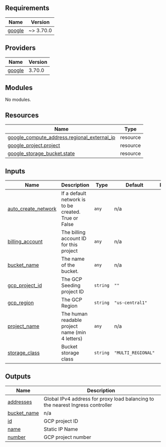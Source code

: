 <!-- BEGIN_TF_DOCS -->
## Requirements

| Name | Version |
|------|---------|
| <a name="requirement_google"></a> [google](#requirement\_google) | ~> 3.70.0 |

## Providers

| Name | Version |
|------|---------|
| <a name="provider_google"></a> [google](#provider\_google) | 3.70.0 |

## Modules

No modules.

## Resources

| Name | Type |
|------|------|
| [google_compute_address.regional_external_ip](https://registry.terraform.io/providers/hashicorp/google/latest/docs/resources/compute_address) | resource |
| [google_project.project](https://registry.terraform.io/providers/hashicorp/google/latest/docs/resources/project) | resource |
| [google_storage_bucket.state](https://registry.terraform.io/providers/hashicorp/google/latest/docs/resources/storage_bucket) | resource |

## Inputs

| Name | Description | Type | Default | Required |
|------|-------------|------|---------|:--------:|
| <a name="input_auto_create_network"></a> [auto\_create\_network](#input\_auto\_create\_network) | If a default network is to be created. True or False | `any` | n/a | yes |
| <a name="input_billing_account"></a> [billing\_account](#input\_billing\_account) | The billing account ID for this project | `any` | n/a | yes |
| <a name="input_bucket_name"></a> [bucket\_name](#input\_bucket\_name) | The name of the bucket. | `any` | n/a | yes |
| <a name="input_gcp_project_id"></a> [gcp\_project\_id](#input\_gcp\_project\_id) | The GCP Seeding project ID | `string` | `""` | no |
| <a name="input_gcp_region"></a> [gcp\_region](#input\_gcp\_region) | The GCP Region | `string` | `"us-central1"` | no |
| <a name="input_project_name"></a> [project\_name](#input\_project\_name) | The human readable project name (min 4 letters) | `any` | n/a | yes |
| <a name="input_storage_class"></a> [storage\_class](#input\_storage\_class) | Bucket storage class | `string` | `"MULTI_REGIONAL"` | no |

## Outputs

| Name | Description |
|------|-------------|
| <a name="output_addresses"></a> [addresses](#output\_addresses) | Global IPv4 address for proxy load balancing to the nearest Ingress controller |
| <a name="output_bucket_name"></a> [bucket\_name](#output\_bucket\_name) | n/a |
| <a name="output_id"></a> [id](#output\_id) | GCP project ID |
| <a name="output_name"></a> [name](#output\_name) | Static IP Name |
| <a name="output_number"></a> [number](#output\_number) | GCP project number |
<!-- END_TF_DOCS -->